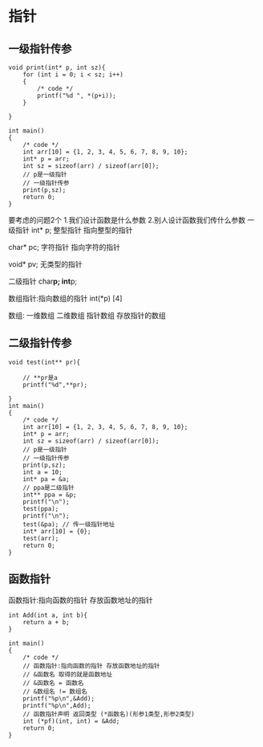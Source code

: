 # 指针

## 一级指针传参

    void print(int* p, int sz){
        for (int i = 0; i < sz; i++)
        {
            /* code */
            printf("%d ", *(p+i));
        }
        
    }

    int main()
    {
        /* code */
        int arr[10] = {1, 2, 3, 4, 5, 6, 7, 8, 9, 10};
        int* p = arr;
        int sz = sizeof(arr) / sizeof(arr[0]);
        // p是一级指针
        // 一级指针传参
        print(p,sz);
        return 0;
    }
要考虑的问题2个
1.我们设计函数是什么参数
2.别人设计函数我们传什么参数
一级指针
int* p; 整型指针 指向整型的指针

char* pc; 字符指针 指向字符的指针

void* pv; 无类型的指针

二级指针
char**p;
int**p;

数组指针:指向数组的指针
int(*p) [4]

数组:
一维数组
二维数组
指针数组 存放指针的数组

## 二级指针传参

    void test(int** pr){

        // **pr是a
        printf("%d",**pr);

    }
    int main()
    {
        /* code */
        int arr[10] = {1, 2, 3, 4, 5, 6, 7, 8, 9, 10};
        int* p = arr;
        int sz = sizeof(arr) / sizeof(arr[0]);
        // p是一级指针
        // 一级指针传参
        print(p,sz);
        int a = 10;
        int* pa = &a;
        // ppa是二级指针
        int** ppa = &p;
        printf("\n");
        test(ppa);
        printf("\n");
        test(&pa); // 传一级指针地址
        int* arr[10] = {0};
        test(arr);
        return 0;
    }

## 函数指针

函数指针:指向函数的指针 存放函数地址的指针

    int Add(int a, int b){
        return a + b;
    }

    int main()
    {
        /* code */
        // 函数指针:指向函数的指针 存放函数地址的指针
        // &函数名 取得的就是函数地址
        // &函数名 = 函数名
        // &数组名 != 数组名
        printf("%p\n",&Add);
        printf("%p\n",Add);
        // 函数指针声明 返回类型 (*函数名)(形参1类型,形参2类型)
        int (*pf)(int, int) = &Add;
        return 0;
    }
